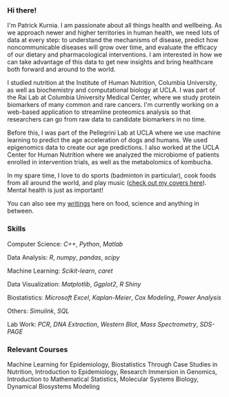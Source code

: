### Hi there!

I'm Patrick Kurnia. I am passionate about all things health and wellbeing. As we approach newer and higher territories in human health, we need  lots of data at every step: to understand the mechanisms of disease, predict how noncommunicable diseases will grow over time, and evaluate the efficacy of our dietary and pharmacological interventions. I am interested in how we can take advantage of this data to get new insights and bring healthcare both forward and around to the world.

I studied nutrition at the Institute of Human Nutrition, Columbia University, as well as biochemistry and computational biology at UCLA. I was part of the Rai Lab at Columbia University Medical Center, where we study protein biomarkers of many common and rare cancers. I'm currently working on a web-based application to streamline proteomics analysis so that researchers can go from raw data to candidate biomarkers in no time.

Before this, I was part of the Pellegrini Lab at UCLA where we use machine learning to predict the age acceleration of dogs and humans. We used epigenomics data to create our age predictions. I also worked at the UCLA Center for Human Nutrition where we analyzed the microbiome of patients enrolled in intervention trials, as well as the metabolomics of kombucha.

In my spare time, I love to do sports (badminton in particular), cook foods from all around the world, and play music ([check out my covers here](https://www.youtube.com/@patrickkurnia8190)). Mental health is just as important!

You can also see my [writings](https://kurniapatrick.wordpress.com/) here on food, science and anything in between.

### Skills
Computer Science: *C++*, *Python*, *Matlab*

Data Analysis: *R*, *numpy*, *pandas*, *scipy*

Machine Learning: *Scikit-learn*, *caret*

Data Visualization: *Matplotlib*, *Ggplot2*, *R Shiny*

Biostatistics: *Microsoft Excel*, *Kaplan-Meier*, *Cox Modeling*, *Power Analysis*

Others: *Simulink*, *SQL*

Lab Work: *PCR*, *DNA Extraction*, *Western Blot*, *Mass Spectrometry*, *SDS-PAGE*

### Relevant Courses
Machine Learning for Epidemiology, Biostatistics Through Case Studies in Nutrition, Introduction to Epidemiology,
Research Immersion in Genomics, Introduction to Mathematical Statistics, Molecular Systems Biology,
Dynamical Biosystems Modeling


<!--
**PatrickT75/PatrickT75** is a ✨ _special_ ✨ repository because its `README.md` (this file) appears on your GitHub profile.

Here are some ideas to get you started:

- 🔭 I’m currently working on ...
- 🌱 I’m currently learning ...
- 👯 I’m looking to collaborate on ...
- 🤔 I’m looking for help with ...
- 💬 Ask me about ...
- 📫 How to reach me: ...
- 😄 Pronouns: ...
- ⚡ Fun fact: ...
-->
